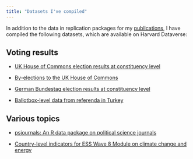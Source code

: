 ```yaml
---
title: "Datasets I've compiled"
---
```


In addition to the data in replication packages for my [publications](/publications/),
I have compiled the following datasets, which are available on Harvard Dataverse:

## Voting results

- <a href="https://doi.org/10.7910/DVN/S83HOA" target="_blank">UK House of Commons election results at constituency level</a>

- <a href="https://doi.org/10.7910/DVN/KN5Y7V" target="_blank">By-elections to the UK House of Commons</a>
 
- <a href="https://doi.org/10.7910/DVN/S1M6SA" target="_blank">German Bundestag election results at constituency level</a>

- <a href="https://doi.org/10.7910/DVN/172EBB" target="_blank">Ballotbox-level data from referenda in Turkey</a>
  
## Various topics

- <a href="https://doi.org/10.7910/DVN/UENCQA" target="_blank">psjournals: An R data package on political science journals</a>

- <a href="https://doi.org/10.7910/DVN/1BPAAI" target="_blank">Country-level indicators for ESS Wave 8 Module on climate change and energy</a>


